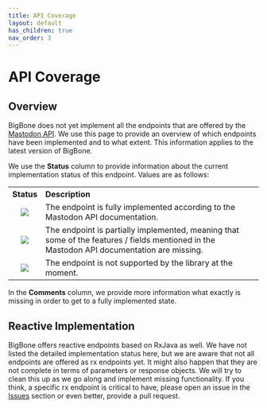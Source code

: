 ```yaml
---
title: API Coverage
layout: default
has_children: true
nav_order: 3
---
```


# API Coverage

## Overview

BigBone does not yet implement all the endpoints that are offered by the [Mastodon API](https://docs.joinmastodon.org/methods/). We use this page to
provide an overview of which endpoints have been implemented and to what extent. This information applies to the latest version of BigBone. 

We use the __Status__ column to provide information about the current implementation status of this endpoint. Values are as follows:

<table style="width:100%;table-layout:fixed;">
  <tr>
    <th style="width:10%;text-align:center;">Status</th>
    <th style="width:90%;text-align:left;">Description</th>
  </tr>
  <tr>
    <td style="width:10%;text-align:center;"><img src="/assets/green16.png"></td>
    <td style="width:90%;text-align:left;">The endpoint is fully implemented according to the Mastodon API documentation.</td>
  </tr>
  <tr>
    <td style="width:10%;text-align:center;"><img src="/assets/orange16.png"></td>
    <td style="width:90%;text-align:left;">The endpoint is partially implemented, meaning that some of the features / fields mentioned in the Mastodon API documentation are missing.</td>
  </tr>
  <tr>
    <td style="width:10%;text-align:center;"><img src="/assets/red16.png"></td>
    <td style="width:90%;text-align:left;">The endpoint is not supported by the library at the moment.</td>
  </tr>
</table>

In the __Comments__ column, we provide more information what exactly is missing in order to get to a fully implemented state.

## Reactive Implementation
BigBone offers reactive endpoints based on RxJava as well. We have not listed the detailed implementation status here, but we are aware that not all endpoints
are offered as rx endpoints yet. It might also happen that they are not complete in terms of parameters or response objects. We will try to clean this up as 
we go along and implement missing functionality. If you think, a specific rx endpoint is critical to have, please open an issue in the
[Issues](https://github.com/pattafeufeu/bigbone/issues) section or even better, provide a pull request.

